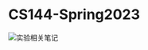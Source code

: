 # CS144-Spring2023

![实验相关笔记](https://www.notion.so/rashawnxue/CS144-e12f7c6bf0ca4fcb89bd40f42708e39a?pvs=4)
